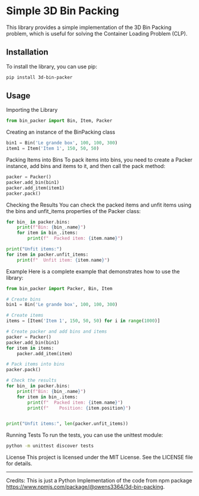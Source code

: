 # Simple 3D Bin Packing

This library provides a simple implementation of the 3D Bin Packing problem, which is useful for solving the Container Loading Problem (CLP).

## Installation

To install the library, you can use pip:

```sh
pip install 3d-bin-packer
```
## Usage
Importing the Library
```python
from bin_packer import Bin, Item, Packer
```
Creating an instance of the BinPacking class
```python
bin1 = Bin('Le grande box', 100, 100, 300)
item1 = Item('Item 1', 150, 50, 50)
```
Packing Items into Bins
To pack items into bins, you need to create a Packer instance, add bins and items to it, and then call the pack method:

```python
packer = Packer()
packer.add_bin(bin1)
packer.add_item(item1)
packer.pack()
```

Checking the Results
You can check the packed items and unfit items using the bins and unfit_items properties of the Packer class:

```python
for bin_ in packer.bins:
    print(f"Bin: {bin_.name}")
    for item in bin_.items:
        print(f"  Packed item: {item.name}")

print("Unfit items:")
for item in packer.unfit_items:
    print(f"  Unfit item: {item.name}")
```

Example
Here is a complete example that demonstrates how to use the library:

```python
from bin_packer import Packer, Bin, Item

# Create bins
bin1 = Bin('Le grande box', 100, 100, 300)

# Create items
items = [Item('Item 1', 150, 50, 50) for i in range(1000)]

# Create packer and add bins and items
packer = Packer()
packer.add_bin(bin1)
for item in items:
    packer.add_item(item)

# Pack items into bins
packer.pack()

# Check the results
for bin_ in packer.bins:
    print(f"Bin: {bin_.name}")
    for item in bin_.items:
        print(f"  Packed item: {item.name}")
        print(f"    Position: {item.position}")


print("Unfit items:", len(packer.unfit_items))
```
Running Tests
To run the tests, you can use the unittest module:

```sh
python -m unittest discover tests
```
License
This project is licensed under the MIT License. See the LICENSE file for details.

---
Credits: This is just a Python Implementation of the code from npm package https://www.npmjs.com/package/@owens3364/3d-bin-packing.
